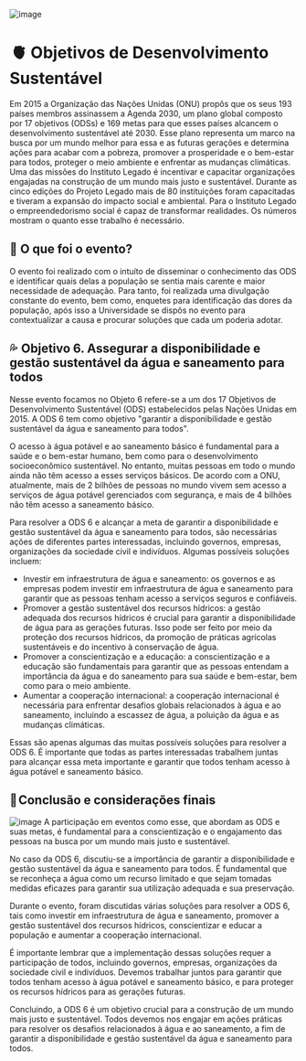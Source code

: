 ![image](https://user-images.githubusercontent.com/111026785/236572957-32eb66c8-f889-47a4-967b-470da75a5f96.png)

#  🫀 Objetivos de Desenvolvimento Sustentável 
Em 2015 a Organização das Nações Unidas (ONU) propôs que os seus 193 países membros assinassem a Agenda 2030, um plano global composto por 17 objetivos (ODSs) e 169 metas para que esses países alcancem o desenvolvimento sustentável até 2030. Esse plano representa um marco na busca por um mundo melhor para essa e as futuras gerações e determina ações para acabar com a pobreza, promover a prosperidade e o bem-estar para todos, proteger o meio ambiente e enfrentar as mudanças climáticas.
Uma das missões do Instituto Legado é incentivar e capacitar organizações engajadas na construção de um mundo mais justo e sustentável. Durante as cinco edições do Projeto Legado mais de 80 instituições foram capacitadas e tiveram a expansão do impacto social e ambiental. Para o Instituto Legado o empreendedorismo social é capaz de transformar realidades. Os números mostram o quanto esse trabalho é necessário.

## 💫 O que foi o evento?

O evento foi realizado com o intuíto de disseminar o conhecimento das ODS e identificar quais delas a população se sentia mais carente e maior necessidade de adequação. Para tanto, foi realizada uma divulgação constante do evento, bem como, enquetes para identificação das dores da população, após isso a Universidade se dispôs no evento para contextualizar a causa e procurar soluções que cada um poderia adotar.

## 💦  Objetivo 6. Assegurar a disponibilidade e gestão sustentável da água e saneamento para todos
Nesse evento focamos no Objeto 6 refere-se a um dos 17 Objetivos de Desenvolvimento Sustentável (ODS) estabelecidos pelas Nações Unidas em 2015. A ODS 6 tem como objetivo "garantir a disponibilidade e gestão sustentável da água e saneamento para todos".

O acesso à água potável e ao saneamento básico é fundamental para a saúde e o bem-estar humano, bem como para o desenvolvimento socioeconômico sustentável. No entanto, muitas pessoas em todo o mundo ainda não têm acesso a esses serviços básicos. De acordo com a ONU, atualmente, mais de 2 bilhões de pessoas no mundo vivem sem acesso a serviços de água potável gerenciados com segurança, e mais de 4 bilhões não têm acesso a saneamento básico.

Para resolver a ODS 6 e alcançar a meta de garantir a disponibilidade e gestão sustentável da água e saneamento para todos, são necessárias ações de diferentes partes interessadas, incluindo governos, empresas, organizações da sociedade civil e indivíduos. Algumas possíveis soluções incluem:

- Investir em infraestrutura de água e saneamento: os governos e as empresas podem investir em infraestrutura de água e saneamento para garantir que as pessoas tenham acesso a serviços seguros e confiáveis.
- Promover a gestão sustentável dos recursos hídricos: a gestão adequada dos recursos hídricos é crucial para garantir a disponibilidade de água para as gerações futuras. Isso pode ser feito por meio da proteção dos recursos hídricos, da promoção de práticas agrícolas sustentáveis ​​e do incentivo à conservação de água.
- Promover a conscientização e a educação: a conscientização e a educação são fundamentais para garantir que as pessoas entendam a importância da água e do saneamento para sua saúde e bem-estar, bem como para o meio ambiente.
- Aumentar a cooperação internacional: a cooperação internacional é necessária para enfrentar desafios globais relacionados à água e ao saneamento, incluindo a escassez de água, a poluição da água e as mudanças climáticas.

Essas são apenas algumas das muitas possíveis soluções para resolver a ODS 6. É importante que todas as partes interessadas trabalhem juntas para alcançar essa meta importante e garantir que todos tenham acesso à água potável e saneamento básico.

## 🌌 Conclusão e considerações finais
![image](https://user-images.githubusercontent.com/111026785/236574629-ca94b898-6a10-4d3e-9fe4-136666031ae4.png)
A participação em eventos como esse, que abordam as ODS e suas metas, é fundamental para a conscientização e o engajamento das pessoas na busca por um mundo mais justo e sustentável.

No caso da ODS 6, discutiu-se a importância de garantir a disponibilidade e gestão sustentável da água e saneamento para todos. É fundamental que se reconheça a água como um recurso limitado e que sejam tomadas medidas eficazes para garantir sua utilização adequada e sua preservação.

Durante o evento, foram discutidas várias soluções para resolver a ODS 6, tais como investir em infraestrutura de água e saneamento, promover a gestão sustentável dos recursos hídricos, conscientizar e educar a população e aumentar a cooperação internacional.

É importante lembrar que a implementação dessas soluções requer a participação de todos, incluindo governos, empresas, organizações da sociedade civil e indivíduos. Devemos trabalhar juntos para garantir que todos tenham acesso à água potável e saneamento básico, e para proteger os recursos hídricos para as gerações futuras.

Concluindo, a ODS 6 é um objetivo crucial para a construção de um mundo mais justo e sustentável. Todos devemos nos engajar em ações práticas para resolver os desafios relacionados à água e ao saneamento, a fim de garantir a disponibilidade e gestão sustentável da água e saneamento para todos.
